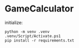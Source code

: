 # GameCalculator

initialize:

```shell
python -m venv .venv
.venv/Script/Activate.ps1
pip install -r requirements.txt
```
